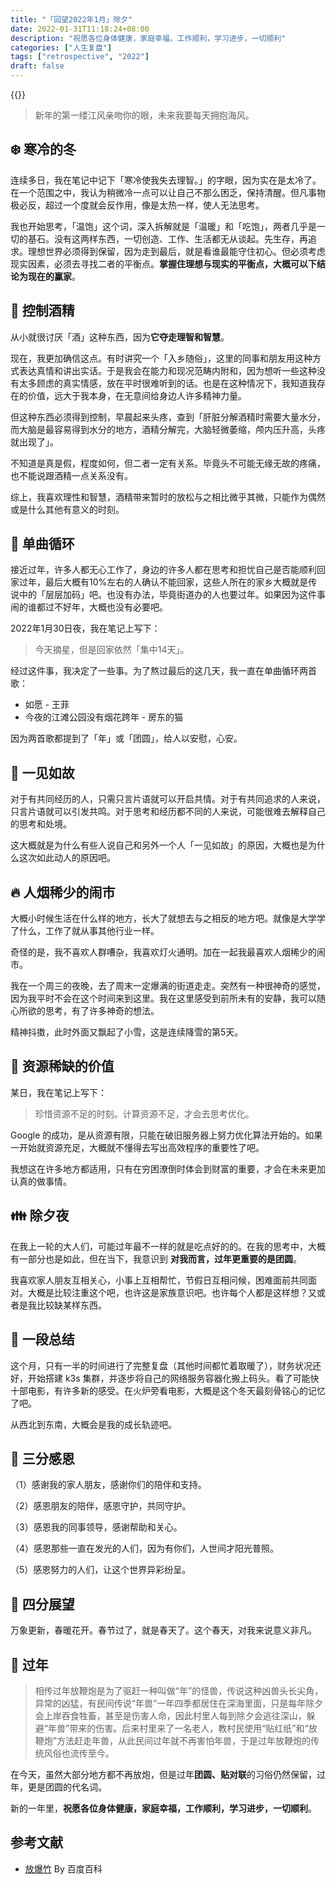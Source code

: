 ```yaml
---
title: "「回望2022年1月」除夕"
date: 2022-01-31T11:18:24+08:00
description: "祝愿各位身体健康，家庭幸福，工作顺利，学习进步，一切顺利"
categories: ["人生复盘"]
tags: ["retrospective", "2022"]
draft: false
---
```


{{<music auto="https://music.163.com/#/song?id=1437274865" >}}

> 新年的第一缕江风亲吻你的眼，未来我要每天拥抱海风。
> 

## ❄️ 寒冷的冬

连续多日，我在笔记中记下「寒冷使我失去理智。」的字眼，因为实在是太冷了。在一个范围之中，我认为稍微冷一点可以让自己不那么困乏，保持清醒。但凡事物极必反，超过一个度就会反作用，像是太热一样，使人无法思考。

我也开始思考，「温饱」这个词，深入拆解就是「温暖」和「吃饱」，两者几乎是一切的基石。没有这两样东西，一切创造、工作、生活都无从谈起。先生存，再追求。理想世界必须得到保留，因为走到最后，就是看谁最能守住初心。但必须考虑现实因素，必须去寻找二者的平衡点。**掌握住理想与现实的平衡点，大概可以下结论为现在的赢家**。

## 🍺 控制酒精

从小就很讨厌「酒」这种东西，因为**它夺走理智和智慧**。

现在，我更加确信这点。有时讲究一个「入乡随俗」，这里的同事和朋友用这种方式表达真情和讲出实话。于是我会在能力和现况范畴内附和，因为想听一些这种没有太多顾虑的真实情感，放在平时很难听到的话。也是在这种情况下，我知道我存在的价值，远大于我本身，在无意间给身边人许多精神力量。

但这种东西必须得到控制，早晨起来头疼，查到「肝脏分解酒精时需要大量水分，而大脑是最容易得到水分的地方，酒精分解完，大脑轻微萎缩，颅内压升高，头疼就出现了」。

不知道是真是假，程度如何，但二者一定有关系。毕竟头不可能无缘无故的疼痛，也不能说跟酒精一点关系没有。

综上，我喜欢理性和智慧，酒精带来暂时的放松与之相比微乎其微，只能作为偶然或是什么其他有意义的时刻。

## 🎵 单曲循环

接近过年，许多人都无心工作了，身边的许多人都在思考和担忧自己是否能顺利回家过年，最后大概有10%左右的人确认不能回家，这些人所在的家乡大概就是传说中的「层层加码」吧。也没有办法，毕竟街道办的人也要过年。如果因为这件事闹的谁都过不好年，大概也没有必要吧。

2022年1月30日夜，我在笔记上写下：

> 今天摘星，但是回家依然「集中14天」。
> 

经过这件事，我决定了一些事。为了熬过最后的这几天，我一直在单曲循环两首歌：

- 如愿 - 王菲
- 今夜的江滩公园没有烟花跨年 - 房东的猫

因为两首歌都提到了「年」或「团圆」，给人以安慰，心安。

## 💬 一见如故

对于有共同经历的人，只需只言片语就可以开启共情。对于有共同追求的人来说，只言片语就可以引发共鸣。对于思考和经历都不同的人来说，可能很难去解释自己的思考和处境。

这大概就是为什么有些人说自己和另外一个人「一见如故」的原因，大概也是为什么这次如此动人的原因吧。

## 🔥 人烟稀少的闹市

大概小时候生活在什么样的地方，长大了就想去与之相反的地方吧。就像是大学学了什么，工作了就从事其他行业一样。

奇怪的是，我不喜欢人群嘈杂，我喜欢灯火通明。加在一起我最喜欢人烟稀少的闹市。

我在一个周三的夜晚，去了周末一定爆满的街道走走。突然有一种很神奇的感觉，因为我平时不会在这个时间来到这里。我在这里感受到前所未有的安静，我可以随心所欲的思考，有了许多神奇的想法。

精神抖擞，此时外面又飘起了小雪，这是连续降雪的第5天。

## 🦾 资源稀缺的价值

某日，我在笔记上写下：

> 珍惜资源不足的时刻。计算资源不足，才会去思考优化。
> 

Google 的成功，是从资源有限，只能在破旧服务器上努力优化算法开始的。如果一开始就资源充足，大概就不懂得去写出高效程序的重要性了吧。

我想这在许多地方都适用，只有在穷困潦倒时体会到财富的重要，才会在未来更加认真的做事情。

## 👪 除夕夜

在我上一轮的大人们，可能过年最不一样的就是吃点好的的。在我的思考中，大概有一部分也是如此，但在当下，我意识到 **对我而言，过年更重要的是团圆**。

我喜欢家人朋友互相关心，小事上互相帮忙，节假日互相问候，困难面前共同面对。大概是比较注重这个吧，也许这是家族意识吧。也许每个人都是这样想？又或者是我比较缺某样东西。

## 👀 一段总结

这个月，只有一半的时间进行了完整复盘（其他时间都忙着取暖了），财务状况还好，开始搭建 k3s 集群，并逐步将自己的网络服务容器化搬上码头。看了可能快十部电影，有许多新的感受。在火炉旁看电影，大概是这个冬天最刻骨铭心的记忆了吧。

从西北到东南，大概会是我的成长轨迹吧。

## 🙏 三分感恩

（1）感谢我的家人朋友，感谢你们的陪伴和支持。

（2）感恩朋友的陪伴，感恩守护，共同守护。

（3）感恩我的同事领导，感谢帮助和关心。

（4）感恩那些一直在发光的人们，因为有你们，人世间才阳光普照。

（5）感恩努力的人们，让这个世界异彩纷呈。

## 🔭 四分展望

万象更新，春暖花开。春节过了，就是春天了。这个春天，对我来说意义非凡。

## 🧨  过年

> 相传过年放鞭炮是为了驱赶一种叫做“年”的怪兽，传说这种凶兽头长尖角，异常的凶猛，有民间传说“年兽”一年四季都居住在深海里面，只是每年除夕会上岸吞食牲畜，甚至是伤害人命，因此村里人每到除夕会逃往深山，躲避“年兽”带来的伤害。后来村里来了一名老人，教村民使用“贴红纸”和“放鞭炮”方法赶走年兽，从此民间过年就不再害怕年兽，于是过年放鞭炮的传统风俗也流传至今。
> 

在今天，虽然大部分地方都不再放炮，但是过年**团圆、贴对联**的习俗仍然保留，过年，更是团圆的代名词。

新的一年里，**祝愿各位身体健康，家庭幸福，工作顺利，学习进步，一切顺利**。

## 参考文献

- [放爆竹](https://baike.baidu.com/item/放爆竹/2876178) By 百度百科
